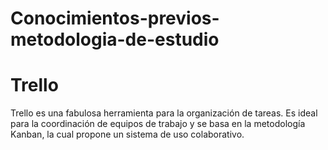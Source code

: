 # Conocimientos-previos-metodologia-de-estudio
 # Trello 
 
 Trello es una fabulosa herramienta para la organización de tareas.
  Es ideal para la coordinación de equipos de trabajo y se basa en la metodología Kanban, la cual propone un sistema de uso colaborativo.